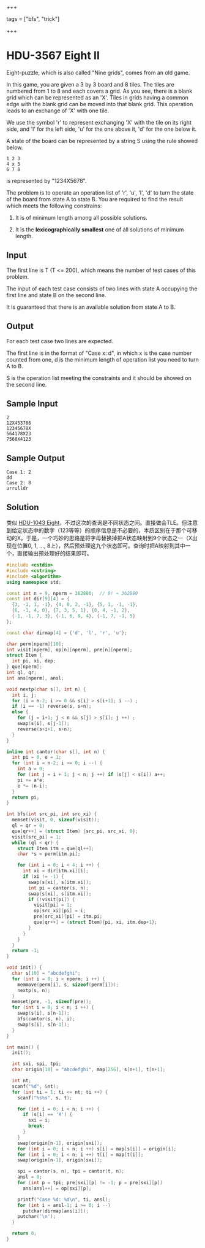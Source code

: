 +++

tags = ["bfs", "trick"]

+++



# HDU-3567 Eight II

Eight-puzzle, which is also called "Nine grids", comes from an old game.  

In this game, you are given a 3 by 3 board and 8 tiles. The tiles  are numbered from 1 to 8 and each covers a grid. As you see, there is a  blank grid which can be represented as an 'X'. Tiles in grids having a  common edge with the blank grid can be moved into that blank grid. This  operation leads to an exchange of 'X' with one tile.  

We use the symbol 'r' to represent exchanging 'X' with the tile on  its right side, and 'l' for the left side, 'u' for the one above it, 'd' for the one below it.    

A state of the board can be represented by a string S using the rule showed below. 

```
1 2 3
4 x 5
6 7 8
```

is represented by "1234X5678". 

The problem is to operate an operation list of 'r', 'u', 'l', 'd'  to turn the state of the board from state A to state B. You are required to find the result which meets the following constrains: 

1. It is of minimum length among all possible solutions. 

2. It is the **lexicographically smallest** one of all solutions of minimum length.  



## Input

The first line is T (T <= 200), which means the number of test cases of this problem.

The input of each test case consists of two lines with state A occupying the first line and state B on the second line.

It is guaranteed that there is an available solution from state A to B. 

## Output

For each test case two lines are expected.  

The first line is in the format of "Case x: d", in which x is the  case number counted from one, d is the minimum length of operation list  you need to turn A to B.

S is the operation list meeting the constraints and it should be showed on the second line. 



## Sample Input

```
2
12X453786
12345678X
564178X23
7568X4123
```



## Sample Output

```
Case 1: 2
dd
Case 2: 8
urrulldr
```



## Solution

类似 [HDU-1043 Eight](hdu-1043)，不过这次的查询是不同状态之间。直接做会TLE。但注意到给定状态中的数字（123等等）的顺序信息是不必要的，本质区别在于那个可移动的X。于是，一个巧妙的思路是将字母替换掉把A状态映射到9个状态之一（X出现在位置0, 1, ..., 8上），然后预处理这九个状态即可。查询时把A映射到其中一个，直接输出预处理好的结果即可。



```c++
#include <cstdio>
#include <cstring>
#include <algorithm>
using namespace std;

const int n = 9, nperm = 362880;  // 9! = 362880
const int dir[9][4] = {
  {3, -1, 1, -1}, {4, 0, 2, -1}, {5, 1, -1, -1},
  {6, -1, 4, 0}, {7, 3, 5, 1}, {8, 4, -1, 2},
  {-1, -1, 7, 3}, {-1, 6, 8, 4}, {-1, 7, -1, 5}
};

const char dirmap[4] = {'d', 'l', 'r', 'u'};

char perm[nperm][10];
int visit[nperm], op[n][nperm], pre[n][nperm];
struct Item {
  int pi, xi, dep;
} que[nperm];
int ql, qr;
int ans[nperm], ansl;

void nextp(char s[], int n) {
  int i, j;
  for (i = n-2; i >= 0 && s[i] > s[i+1]; i --) ;
  if (i == -1) reverse(s, s+n);
  else {
    for (j = i+1; j < n && s[j] > s[i]; j ++) ;
    swap(s[i], s[j-1]);
    reverse(s+i+1, s+n);
  }
}

inline int cantor(char s[], int n) {
  int pi = 0, e = 1;
  for (int i = n-2; i >= 0; i --) {
    int a = 0;
    for (int j = i + 1; j < n; j ++) if (s[j] < s[i]) a++;
    pi += a*e;
    e *= (n-i);
  }
  return pi;
}

int bfs(int src_pi, int src_xi) {
  memset(visit, 0, sizeof(visit));
  ql = qr = 0;
  que[qr++] = (struct Item) {src_pi, src_xi, 0};
  visit[src_pi] = 1;
  while (ql < qr) {
    struct Item itm = que[ql++];
    char *s = perm[itm.pi];

    for (int i = 0; i < 4; i ++) {
      int xi = dir[itm.xi][i];
      if (xi != -1) {
        swap(s[xi], s[itm.xi]);
        int pi = cantor(s, n);
        swap(s[xi], s[itm.xi]);
        if (!visit[pi]) {
          visit[pi] = 1;
          op[src_xi][pi] = i;
          pre[src_xi][pi] = itm.pi;
          que[qr++] = (struct Item){pi, xi, itm.dep+1};
        }
      }
    }
  }
  return -1;
}

void init() {
  char s[10] = "abcdefghi";
  for (int i = 0; i < nperm; i ++) {
    memmove(perm[i], s, sizeof(perm[i]));
    nextp(s, n);
  }
  memset(pre, -1, sizeof(pre));
  for (int i = 0; i < n; i ++) {
    swap(s[i], s[n-1]);
    bfs(cantor(s, n), i);
    swap(s[i], s[n-1]);
  }
}

int main() {
  init();

  int sxi, spi, tpi;
  char origin[10] = "abcdefghi", map[256], s[n+1], t[n+1];

  int nt;
  scanf("%d", &nt);
  for (int ti = 1; ti <= nt; ti ++) {
    scanf("%s%s", s, t);

    for (int i = 0; i < n; i ++) {
      if (s[i] == 'X') {
        sxi = i;
        break;
      }
    }
    swap(origin[n-1], origin[sxi]);
    for (int i = 0; i < n; i ++) s[i] = map[s[i]] = origin[i];
    for (int i = 0; i < n; i ++) t[i] = map[t[i]];
    swap(origin[n-1], origin[sxi]);

    spi = cantor(s, n), tpi = cantor(t, n);
    ansl = 0;
    for (int p = tpi; pre[sxi][p] != -1; p = pre[sxi][p])
      ans[ansl++] = op[sxi][p];

    printf("Case %d: %d\n", ti, ansl);
    for (int i = ansl-1; i >= 0; i --)
      putchar(dirmap[ans[i]]);
    putchar('\n');
  }

  return 0;
}
```

